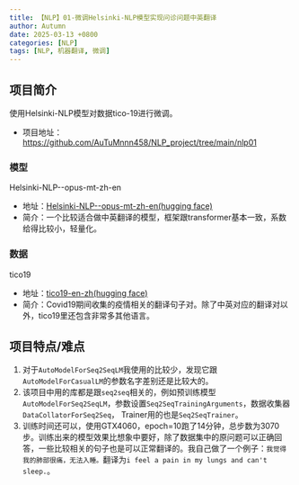 ```yaml
---
title: 【NLP】01-微调Helsinki-NLP模型实现问诊问题中英翻译
author: Autumn
date: 2025-03-13 +0800
categories: [NLP]
tags: [NLP, 机器翻译, 微调]
---
```


## 项目简介
使用Helsinki-NLP模型对数据tico-19进行微调。
- 项目地址： https://github.com/AuTuMnnn458/NLP_project/tree/main/nlp01

### 模型
Helsinki-NLP--opus-mt-zh-en 
- 地址：[Helsinki-NLP--opus-mt-zh-en(hugging face)](https://huggingface.co/Helsinki-NLP/opus-mt-zh-en)
- 简介：一个比较适合做中英翻译的模型，框架跟transformer基本一致，系数给得比较小，轻量化。
### 数据
tico19
- 地址：[tico19-en-zh(hugging face)](https://huggingface.co/datasets/gmnlp/tico19/viewer/en-zh)
- 简介：Covid19期间收集的疫情相关的翻译句子对。除了中英对应的翻译对以外，tico19里还包含非常多其他语言。

## 项目特点/难点
1. 对于`AutoModelForSeq2SeqLM`我使用的比较少，发现它跟`AutoModelForCasualLM`的参数名字差别还是比较大的。
2. 该项目中用的库都是跟`seq2seq`相关的，例如预训练模型`AutoModelForSeq2SeqLM`，参数设置`Seq2SeqTrainingArguments`，数据收集器`DataCollatorForSeq2Seq`， Trainer用的也是`Seq2SeqTrainer`。
3. 训练时间还可以，使用GTX4060，epoch=10跑了14分钟，总步数为3070步。训练出来的模型效果比想象中要好，除了数据集中的原问题可以正确回答，一些比较相关的句子也是可以正常翻译的。我自己做了一个例子：`我觉得我的肺部很痛，无法入睡。`翻译为`i feel a pain in my lungs and can't sleep.`。





